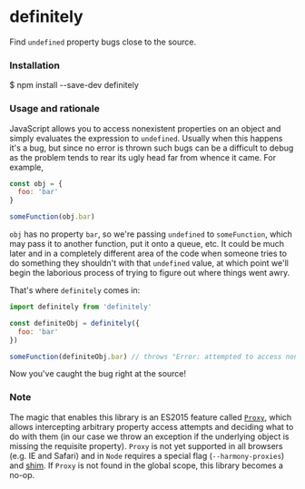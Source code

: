 # definitely
Find `undefined` property bugs close to the source.

### Installation

$ npm install --save-dev definitely

### Usage and rationale
JavaScript allows you to access nonexistent properties on an object and simply evaluates the expression to `undefined`. Usually when this happens it's a bug, but since no error is thrown such bugs can be a difficult to debug as the problem tends to rear its ugly head far from whence it came. For example,

```javascript
const obj = {
  foo: 'bar'
}

someFunction(obj.bar)
```

`obj` has no property `bar`, so we're passing `undefined` to `someFunction`, which may pass it to another function, put it onto a queue, etc. It could be much later and in a completely different area of the code when someone tries to do something they shouldn't with that `undefined` value, at which point we'll begin the laborious process of trying to figure out where things went awry.

That's where `definitely` comes in:

```javascript
import definitely from 'definitely'

const definiteObj = definitely({
  foo: 'bar'
})

someFunction(definiteObj.bar) // throws "Error: attempted to access nonexistent property `bar`"
```

Now you've caught the bug right at the source!

### Note

The magic that enables this library is an ES2015 feature called [`Proxy`](https://developer.mozilla.org/en-US/docs/Web/JavaScript/Reference/Global_Objects/Proxy), which allows intercepting arbitrary property access attempts and deciding what to do with them (in our case we throw an exception if the underlying object is missing the requisite property). `Proxy` is not yet supported in all browsers (e.g. IE and Safari) and in `Node` requires a special flag (`--harmony-proxies`) and [shim](https://www.npmjs.com/package/harmony-proxy). If `Proxy` is not found in the global scope, this library becomes a no-op.
